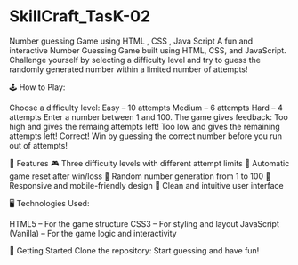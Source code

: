 # SkillCraft_TasK-02
Number guessing Game using HTML , CSS ,  Java Script
A fun and interactive Number Guessing Game built using HTML, CSS, and JavaScript. Challenge yourself by selecting a difficulty level and try to guess the randomly generated number within a limited number of attempts!

🕹️ How to Play:

Choose a difficulty level:
Easy – 10 attempts
Medium – 6 attempts
Hard – 4 attempts
Enter a number between 1 and 100.
The game gives feedback:
Too high and gives the remaing attempts left!
Too low and gives the remaining attempts left!
Correct!
Win by guessing the correct number before you run out of attempts!

🔧 Features
🎮 Three difficulty levels with different attempt limits
🔄 Automatic game reset after win/loss
🧠 Random number generation from 1 to 100
📱 Responsive and mobile-friendly design
🎨 Clean and intuitive user interface

🖥️ Technologies Used:

HTML5 – For the game structure
CSS3 – For styling and layout
JavaScript (Vanilla) – For the game logic and interactivity

🚀 Getting Started
Clone the repository:
Start guessing and have fun!



